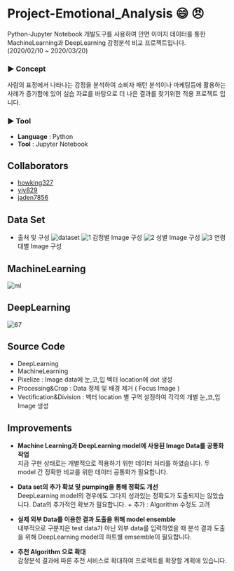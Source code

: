 # Project-Emotional_Analysis :smile: :angry: 

Python-Jupyter Notebook 개발도구를 사용하여 안면 이미지 데이터를 통한 MachineLearning과 DeepLearning 감정분석 비교 프로젝트입니다.  
(2020/02/10 ~ 2020/03/20)

### ▶ Concept
사람의 표정에서 나타나는 감정을 분석하여 소비자 패턴 분석이나 마케팅등에 활용하는 사례가 증가함에 있어 실습 자료를 바탕으로 더 나은 결과를 찾기위한 적용 프로젝트 입니다.

### ▶ Tool
- **Language** : Python  
- **Tool** : Jupyter Notebook

## Collaborators
- [howking327](https://github.com/howking327)
- [yiy829](https://github.com/yiy829)
- [jaden7856](https://github.com/jaden7856)


## Data Set
- 출처 및 구성
![dataset](https://user-images.githubusercontent.com/57980363/78030703-75b3d180-739d-11ea-97c6-3216bd265827.PNG)
![1](https://user-images.githubusercontent.com/57980363/78030749-8a906500-739d-11ea-9b6e-55f4eaa1274c.PNG)
감정별 Image 구성
![2](https://user-images.githubusercontent.com/57980363/78030768-9419cd00-739d-11ea-8a04-700f195ca194.PNG)
성별 Image 구성
![3](https://user-images.githubusercontent.com/57980363/78030784-9b40db00-739d-11ea-9709-e5f211fe9757.PNG)
연령대별 Image 구성

## MachineLearning
![ml](https://user-images.githubusercontent.com/57980363/78032546-21f6b780-73a0-11ea-9460-2b613403ca90.PNG)

## DeepLearning
![67](https://user-images.githubusercontent.com/57980363/88459754-9e268500-ced2-11ea-80f0-087d9c23e5f1.png)

## Source Code
- DeepLearning
- MachineLearning
- Pixelize : Image data에 눈,코,입 벡터 location에 dot 생성
- Processing&Crop : Data 정제 및 배경 제거 ( Focus Image )
- Vectification&Division : 벡터 location 별 구역 설정하여 각각의 개별 눈,코,입 Image 생성 
  
## Improvements
  
- **Machine Learning과 DeepLearning model에 사용된 Image Data를 공통화 작업**  
지금 구현 상태로는 개별적으로 적용하기 위한 데이터 처리를 하였습니다. 두 model 간 정확한 비교를 위한 데이터 공통화가 필요합니다.
  
- **Data set의 추가 확보 및 pumping을 통해 정확도 개선**  
DeepLearning model의 경우에도 그다지 성과있는 정확도가 도출되지는 않았습니다. Data의 추가적인 확보가 필요합니다. + 추가 : Algorithm 수정도 고려

- **실제 외부 Data를 이용한 결과 도출을 위해 model ensemble**  
내부적으로 구분지은 test data가 아닌 외부 data를 입력하였을 때 분석 결과 도출을 위해 DeepLearning model의 파트별 emsemble이 필요합니다.

- **추천 Algorithm 으로 확대**  
감정분석 결과에 따른 추천 서비스로 확대하여 프로젝트를 확장할 계획에 있습니다.
